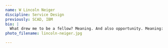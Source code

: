```yaml
---
name: W Lincoln Neiger
discipline: Service Design
previously: SCAD, IBM
bio: |
  What drew me to be a fellow? Meaning. And also opportunity. Meaning: in the sense that I am contributing to something explicitly imperative and much larger than myself. Opportunity: in the sense that I get to explore design’s relationship within government, where I believe there is a natural compatibility… That’s pretty awesome.
photo_filename: lincoln-neiger.jpg

---
```


